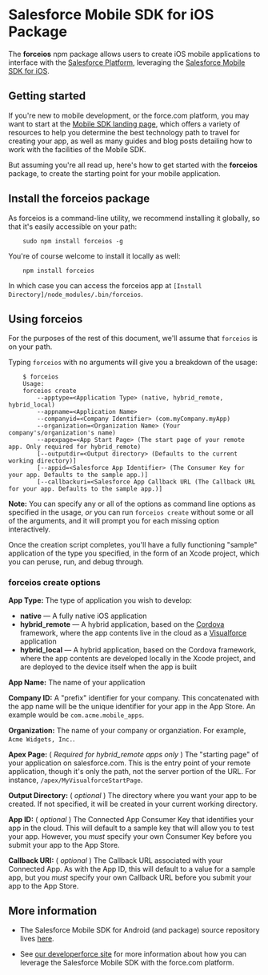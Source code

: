 # Salesforce Mobile SDK for iOS Package

The **forceios** npm package allows users to create iOS mobile applications to interface with the [Salesforce Platform](http://www.salesforce.com/platform/overview/), leveraging the [Salesforce Mobile SDK for iOS](https://github.com/forcedotcom/SalesforceMobileSDK-iOS).

## Getting started

If you're new to mobile development, or the force.com platform, you may want to start at the [Mobile SDK landing page](http://wiki.developerforce.com/page/Mobile_SDK), which offers a variety of resources to help you determine the best technology path to travel for creating your app, as well as many guides and blog posts detailing how to work with the facilities of the Mobile SDK.

But assuming you're all read up, here's how to get started with the **forceios** package, to create the starting point for your mobile application.

## Install the forceios package

As forceios is a command-line utility, we recommend installing it globally, so that it's easily accessible on your path:

        sudo npm install forceios -g

You're of course welcome to install it locally as well:

        npm install forceios

In which case you can access the forceios app at `[Install Directory]/node_modules/.bin/forceios`.

## Using forceios

For the purposes of the rest of this document, we'll assume that `forceios` is on your path.

Typing `forceios` with no arguments will give you a breakdown of the usage:

        $ forceios
        Usage:
        forceios create
            --apptype=<Application Type> (native, hybrid_remote, hybrid_local)
            --appname=<Application Name>
            --companyid=<Company Identifier> (com.myCompany.myApp)
            --organization=<Organization Name> (Your company's/organization's name)
            --apexpage=<App Start Page> (The start page of your remote app. Only required for hybrid_remote)
            [--outputdir=<Output directory> (Defaults to the current working directory)]
            [--appid=<Salesforce App Identifier> (The Consumer Key for your app. Defaults to the sample app.)]
            [--callbackuri=<Salesforce App Callback URL (The Callback URL for your app. Defaults to the sample app.)]

**Note:** You can specify any or all of the options as command line options as specified in the usage, *or* you can run `forceios create` without some or all of the arguments, and it will prompt you for each missing option interactively.

Once the creation script completes, you'll have a fully functioning "sample" application of the type you specified, in the form of an Xcode project, which you can peruse, run, and debug through.

### forceios create options

**App Type:** The type of application you wish to develop:

- **native** — A fully native iOS application
- **hybrid\_remote** — A hybrid application, based on the [Cordova](http://cordova.apache.org/) framework, where the app contents live in the cloud as a [Visualforce](http://wiki.developerforce.com/page/An_Introduction_to_Visualforce) application
- **hybrid\_local** — A hybrid application, based on the Cordova framework, where the app contents are developed locally in the Xcode project, and are deployed to the device itself when the app is built

**App Name:** The name of your application

**Company ID:** A "prefix" identifier for your company.  This concatenated with the app name will be the unique identifier for your app in the App Store.  An example would be `com.acme.mobile_apps`.

**Organization:** The name of your company or organziation.  For example, `Acme Widgets, Inc.`.

**Apex Page:** \( *Required for hybrid\_remote apps only* \) The "starting page" of your application on salesforce.com.  This is the entry point of your remote application, though it's only the path, not the server portion of the URL.  For instance, `/apex/MyVisualforceStartPage`.

**Output Directory:** \( *optional* \) The directory where you want your app to be created.  If not specified, it will be created in your current working directory.

**App ID:** \( *optional* \) The Connected App Consumer Key that identifies your app in the cloud.  This will default to a sample key that will allow you to test your app.  However, you *must* specify your own Consumer Key before you submit your app to the App Store.

**Callback URI:** \( *optional* \) The Callback URL associated with your Connected App.  As with the App ID, this will default to a value for a sample app, but you *must* specify your own Callback URL before you submit your app to the App Store.

## More information

- The Salesforce Mobile SDK for Android (and package) source repository lives [here](https://github.com/forcedotcom/SalesforceMobileSDK-Android).

- See [our developerforce site](http://wiki.developerforce.com/page/Mobile_SDK) for more information about how you can leverage the Salesforce Mobile SDK with the force.com platform.
